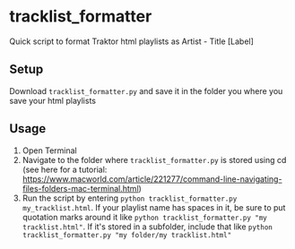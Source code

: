 # tracklist_formatter
Quick script to format Traktor html playlists as Artist - Title [Label]


## Setup
Download `tracklist_formatter.py` and save it in the folder you where you save your html playlists

## Usage
1. Open Terminal
2. Navigate to the folder where `tracklist_formatter.py` is stored using cd (see here for a tutorial: https://www.macworld.com/article/221277/command-line-navigating-files-folders-mac-terminal.html)
3. Run the script by entering `python tracklist_formatter.py my_tracklist.html`. If your playlist name has spaces in it, be sure to put quotation marks around it like `python tracklist_formatter.py "my tracklist.html"`. If it's stored in a subfolder, include that like `python tracklist_formatter.py "my folder/my tracklist.html"`
